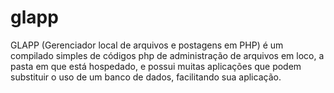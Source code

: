 # glapp
GLAPP (Gerenciador local de arquivos e postagens em PHP) é um compilado simples de códigos php de administração de arquivos em loco, a pasta em que está hospedado, e possui muitas aplicações que podem substituir o uso de um banco de dados, facilitando sua aplicação.
